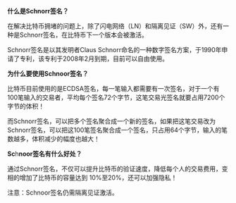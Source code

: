 **什么是Schnorr签名？**

在解决比特币拥堵的问题上，除了闪电网络（LN）和隔离见证（SW）外，还有一种是Schnorr签名，在比特币下一个版本会被激活。

Schnorr签名是以其发明者Claus Schnorr命名的一种数字签名方案，于1990年申请了专利，该专利于2008年2月到期，目前可以自由使用。

**为什么要使用Schnoor签名？**

比特币目前使用的是ECDSA签名，每一笔输入都需要有一次签名，对于一个有100笔输入的交易者，平均每个签名72个字节，这笔交易光签名就要占用7200个字节的体积！

而Schnorr签名，可以把多个签名聚合成一个新的签名，如果把这笔交易改为Schnorr签名，可以把这100笔签名聚合成一个签名，只占用64个字节，输入的笔数越多，体积减少的幅度也越大！

**Sc**h**noor签名有什么好处？**

通过Schnorr签名，不仅可以提升比特币的验证速度，降低每个人的交易费用，变相的增加了比特币的容量达到 10%至20%，还可以加强隐私！

注意：Schnoor签名仍需隔离见证激活。
